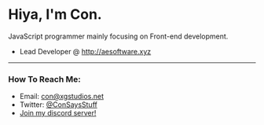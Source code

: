 # Hiya, I'm Con. <img src="https://komarev.com/ghpvc/?username=ConCodesStuff" alt=""/>

JavaScript programmer mainly focusing on Front-end development.

- Lead Developer @ http://aesoftware.xyz

---
### How To Reach Me:
- Email: con@xgstudios.net
- Twitter: [@ConSaysStuff](https://twitter.com/consaysstuff)
- [Join my discord server!](https://dsc.gg/concord)



